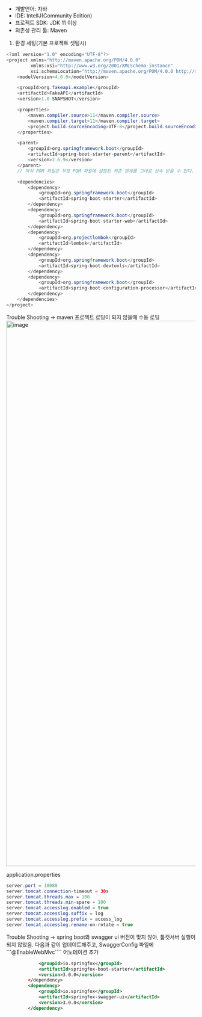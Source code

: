 - 개발언어: 자바
- IDE: IntellJ(Community Edition)
- 프로젝트 SDK: JDK 11 이상
- 의존성 관리 툴: Maven

1. 환경 세팅(기본 프로젝트 셋팅시)

~~~java
<?xml version="1.0" encoding="UTF-8"?>
<project xmlns="http://maven.apache.org/POM/4.0.0"
         xmlns:xsi="http://www.w3.org/2001/XMLSchema-instance"
         xsi:schemaLocation="http://maven.apache.org/POM/4.0.0 http://maven.apache.org/xsd/maven-4.0.0.xsd">
    <modelVersion>4.0.0</modelVersion>

    <groupId>org.fakeapi.example</groupId>
    <artifactId>FakeAPI</artifactId>
    <version>1.0-SNAPSHOT</version>

    <properties>
        <maven.compiler.source>11</maven.compiler.source>
        <maven.compiler.target>11</maven.compiler.target>
        <project.build.sourceEncoding>UTF-8</project.build.sourceEncoding>
    </properties>

    <parent>
        <groupId>org.springframework.boot</groupId>
        <artifactId>spring-boot-starter-parent</artifactId>
        <version>2.6.9</version>
    </parent>
    // 자식 POM 파일은 부모 POM 파일에 설정된 의존 관계를 그대로 상속 받을 수 있다.

    <dependencies>
        <dependency>
            <groupId>org.springframework.boot</groupId>
            <artifactId>spring-boot-starter</artifactId>
        </dependency>
		<dependency>
			<groupId>org.springframework.boot</groupId>
			<artifactId>spring-boot-starter-web</artifactId>
		</dependency>
        <dependency>
            <groupId>org.projectlombok</groupId>
            <artifactId>lombok</artifactId>
        </dependency>
        <dependency>
            <groupId>org.springframework.boot</groupId>
            <artifactId>spring-boot-devtools</artifactId>
        </dependency>
        <dependency>
            <groupId>org.springframework.boot</groupId>
            <artifactId>spring-boot-configuration-processor</artifactId>
        </dependency>
    </dependencies>
</project>
~~~
Trouble Shooting -> maven 프로젝트 로딩이 되지 않을때 수동 로딩
<img width="1450" alt="image" src="https://github.com/HJC96/WebDev/assets/87226129/9b09144a-9f0e-454d-be01-2e4b80a12041">


application.properties
~~~java
server.port = 18080
server.tomcat.connection-timeout = 30s
server.tomcat.threads.max = 100
server.tomcat.threads.min-spare = 100
server.tomcat.accesslog.enabled = true
server.tomcat.accesslog.suffix = log
server.tomcat.accesslog.prefix = access_log
server.tomcat.accesslog.rename-on-rotate = true
~~~

Trouble Shooting -> spring boot와 swagger ui 버전이 맞지 않아, 톰캣서버 실행이 되지 않았음.
다음과 같이 업데이트해주고, SwaggerConfig 파일에  ```@EnableWebMvc```` 어노테이션 추가
~~~pom.xml
			<groupId>io.springfox</groupId>
			<artifactId>springfox-boot-starter</artifactId>
			<version>3.0.0</version>
		</dependency>
		<dependency>
			<groupId>io.springfox</groupId>
			<artifactId>springfox-swagger-ui</artifactId>
			<version>3.0.0</version>
		</dependency>
~~~
